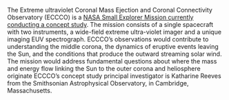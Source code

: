 The Extreme ultraviolet Coronal Mass Ejection and Coronal Connectivity Observatory (ECCCO) is a [NASA Small Explorer Mission currently conducting a concept study](https://www.nasa.gov/news-release/nasa-selects-four-small-explorer-mission-concept-studies/). 
The mission consists of a single spacecraft with two instruments, a wide-field extreme ultra-violet imager and a unique imaging EUV spectrograph. ECCCO’s observations 
would contribute to understanding the middle corona, the dynamics of eruptive events leaving the Sun, and the conditions that produce the outward streaming solar wind. 
The mission would address fundamental questions about where the mass and energy flow linking the Sun to the outer corona and heliosphere originate ECCCO’s concept study principal 
investigator is Katharine Reeves from the Smithsonian Astrophysical Observatory, in Cambridge, Massachusetts.
